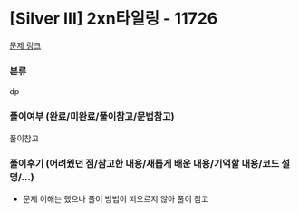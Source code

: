 # [Silver III] 2xn타일링 - 11726

[문제 링크](https://www.acmicpc.net/problem/11726)

### 분류

dp

### 풀이여부 (완료/미완료/풀이참고/문법참고)

풀이참고

### 풀이후기 (어려웠던 점/참고한 내용/새롭게 배운 내용/기억할 내용/코드 설명/...)

- 문제 이해는 했으나 풀이 방법이 떠오르지 않아 풀이 참고
